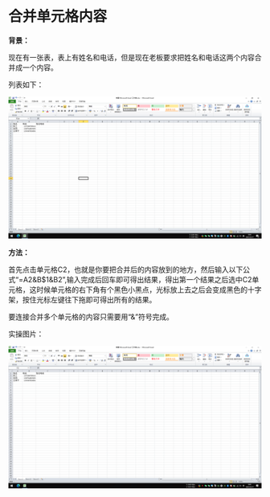 # 合并单元格内容

**背景：**

现在有一张表，表上有姓名和电话，但是现在老板要求把姓名和电话这两个内容合并成一个内容。

列表如下：

![合并单元格内容](/Excel/images/合并单元格内容.png)

**方法：**

首先点击单元格C2，也就是你要把合并后的内容放到的地方，然后输入以下公式“=A2&B$1&B2”,输入完成后回车即可得出结果，得出第一个结果之后选中C2单元格，这时候单元格的右下角有个黑色小黑点，光标放上去之后会变成黑色的十字架，按住光标左键往下拖即可得出所有的结果。

要连接合并多个单元格的内容只需要用“&”符号完成。

实操图片：

![合并单元格内容](/Excel/images/合并单元格内容.gif)
